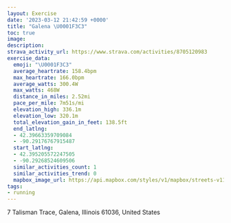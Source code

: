 ```yaml
---
layout: Exercise
date: '2023-03-12 21:42:59 +0000'
title: "Galena \U0001F3C3"
toc: true
image:
description:
strava_activity_url: https://www.strava.com/activities/8705120983
exercise_data:
  emoji: "\U0001F3C3"
  average_heartrate: 158.4bpm
  max_heartrate: 166.0bpm
  average_watts: 300.4W
  max_watts: 468W
  distance_in_miles: 2.52mi
  pace_per_mile: 7m51s/mi
  elevation_high: 336.1m
  elevation_low: 320.1m
  total_elevation_gain_in_feet: 138.5ft
  end_latlng:
  - 42.39663359709084
  - -90.29176767915487
  start_latlng:
  - 42.395205572247505
  - -90.29268524609506
  similar_activities_count: 1
  similar_activities_trend: 0
  mapbox_image_url: https://api.mapbox.com/styles/v1/mapbox/streets-v11/static/path-5+787af2-1.0(opwaG~bbfP%5DMq%40Om%40Gq%40AQAIICQDsBCcP%40yB%40g%40H%7D%40TqAt%40%7DCLYDARRNHzAd%40ZPXTh%40r%40rAvCl%40%60Ar%40v%40X%5EF%3FBCBKEMm%40U%5BYSU%5Do%40qAuCq%40aAYUa%40U%5DM%7DA_%40MICWR%7DADy%40BkEDKHGv%40EDE%3FCGC_A%5CIR%40hCMdDU~A%7D%40pEOrAEdC%40nTIbNA%60ACVKb%40IHK%40_%40C_%40%40c%40Do%40N%7BAr%40g%40PUBEF%3FHHDDAx%40k%40lAi%40f%40Ol%40KpAAJCFIF_%40AkBFyI%40y%40FQRGV%40dAJv%40RfAh%40x%40f%40n%40VvBf%40v%40V%60Aj%40d%40h%40H%40BA%40EAMKKu%40WcAi%40cAY),pin-s-s+e5b22e(-90.29184,42.3964),pin-s-f+89ae00(-90.29247,42.39517999999999)/auto/800x800?access_token=pk.eyJ1Ijoiam9zaGJlY2ttYW4iLCJhIjoiY205eWR2aDd1MWZ6djJrbXc4a3M0bWZleiJ9.XiG9OWkNcZk2QzjJbxLB4A
tags:
- running
---
```




7 Talisman Trace, Galena, Illinois 61036, United States
